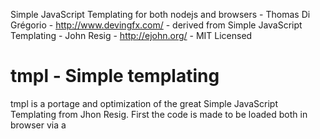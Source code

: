 Simple JavaScript Templating for both nodejs and browsers - Thomas Di Grégorio - http://www.devingfx.com/ - derived from
Simple JavaScript Templating - John Resig - http://ejohn.org/ - MIT Licensed

# tmpl - Simple templating

tmpl is a portage and optimization of the great Simple JavaScript Templating from Jhon Resig.
First the code is made to be loaded both in browser via a <script> tag and in nodejs via require.
Second the templating rules have been exported into a rules array to let developpers create their own rules

## Usage

`var greet = tmpl("Some text and <%=thing%>!");
myDiv.innerHTML = greet({thing: 'that\'s it'});`


## Add a templating rule

`var rule = {];
tmpl.rules.push(rule)`